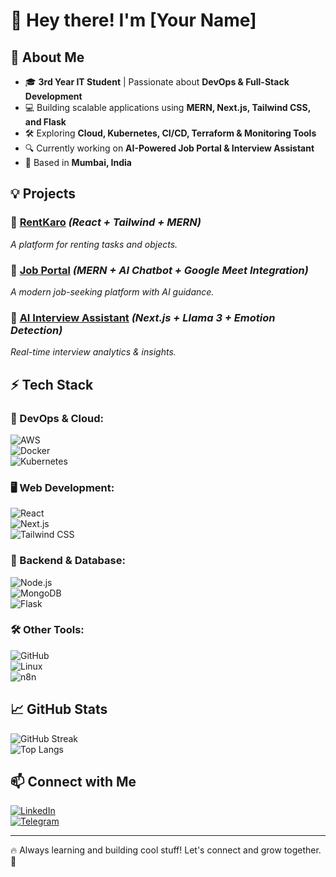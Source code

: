 # 👋 Hey there! I'm [Your Name]

## 🚀 About Me

- 🎓 **3rd Year IT Student** | Passionate about **DevOps & Full-Stack Development**
- 💻 Building scalable applications using **MERN, Next.js, Tailwind CSS, and Flask**
- 🛠️ Exploring **Cloud, Kubernetes, CI/CD, Terraform & Monitoring Tools**
- 🔍 Currently working on **AI-Powered Job Portal & Interview Assistant**
- 📍 Based in **Mumbai, India**

## 💡 Projects

### 🔹 **[RentKaro](#)** *(React + Tailwind + MERN)*
_A platform for renting tasks and objects._

### 🔹 **[Job Portal](#)** *(MERN + AI Chatbot + Google Meet Integration)*
_A modern job-seeking platform with AI guidance._

### 🔹 **[AI Interview Assistant](#)** *(Next.js + Llama 3 + Emotion Detection)*
_Real-time interview analytics & insights._

## ⚡ Tech Stack

### **🚀 DevOps & Cloud:**
![AWS](https://img.shields.io/badge/AWS-232F3E?style=for-the-badge&logo=amazon-aws&logoColor=white)  
![Docker](https://img.shields.io/badge/Docker-2496ED?style=for-the-badge&logo=docker&logoColor=white)  
![Kubernetes](https://img.shields.io/badge/Kubernetes-326CE5?style=for-the-badge&logo=kubernetes&logoColor=white)

### **🖥️ Web Development:**
![React](https://img.shields.io/badge/React-61DAFB?style=for-the-badge&logo=react&logoColor=black)  
![Next.js](https://img.shields.io/badge/Next.js-000000?style=for-the-badge&logo=next.js&logoColor=white)  
![Tailwind CSS](https://img.shields.io/badge/TailwindCSS-38B2AC?style=for-the-badge&logo=tailwind-css&logoColor=white)

### **📡 Backend & Database:**
![Node.js](https://img.shields.io/badge/Node.js-43853D?style=for-the-badge&logo=node.js&logoColor=white)  
![MongoDB](https://img.shields.io/badge/MongoDB-47A248?style=for-the-badge&logo=mongodb&logoColor=white)  
![Flask](https://img.shields.io/badge/Flask-000000?style=for-the-badge&logo=flask&logoColor=white)

### **🛠️ Other Tools:**
![GitHub](https://img.shields.io/badge/GitHub-181717?style=for-the-badge&logo=github&logoColor=white)  
![Linux](https://img.shields.io/badge/Linux-FCC624?style=for-the-badge&logo=linux&logoColor=black)  
![n8n](https://img.shields.io/badge/n8n-0B1019?style=for-the-badge&logo=n8n&logoColor=orange)

## 📈 GitHub Stats

![GitHub Streak](https://github-readme-streak-stats.herokuapp.com?user=your-github-username&theme=react&hide_border=true)  
![Top Langs](https://github-readme-stats.vercel.app/api/top-langs/?username=your-github-username&layout=compact&theme=react)

## 📫 Connect with Me

[![LinkedIn](https://img.shields.io/badge/LinkedIn-0A66C2?style=for-the-badge&logo=linkedin&logoColor=white)](https://www.linkedin.com/in/your-profile/)  
[![Telegram](https://img.shields.io/badge/Telegram-2CA5E0?style=for-the-badge&logo=telegram&logoColor=white)](https://t.me/yourusername)

---
🔥 Always learning and building cool stuff! Let's connect and grow together. 🚀

